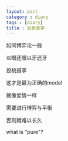 ```yaml
---
layout: post
category : diary
tags : [diary]
title : 处世哲学
---
```


如同博弈论一般

以眼还眼以牙还牙

投桃报李

这才是最为正确的model

就像爱情一样

需要进行博弈与平衡

否则就难以长久

what is "pure"?
